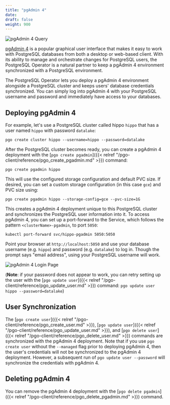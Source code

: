 ```yaml
---
title: "pgAdmin 4"
date:
draft: false
weight: 900
---
```


![pgAdmin 4 Query](/images/pgadmin4-query.png)

[pgAdmin 4](https://www.pgadmin.org/) is a popular graphical user interface that
makes it easy to work with PostgreSQL databases from both a desktop or web-based
client. With its ability to manage and orchestrate changes for PostgreSQL users,
the PostgreSQL Operator is a natural partner to keep a pgAdmin 4 environment
synchronized with a PostgreSQL environment.

The PostgreSQL Operator lets you deploy a pgAdmin 4 environment alongside a
PostgreSQL cluster and keeps users' database credentials synchronized. You can
simply log into pgAdmin 4 with your PostgreSQL username and password and
immediately have access to your databases.

## Deploying pgAdmin 4

For example, let's use a PostgreSQL cluster called hippo `hippo` that has a user
named `hippo` with password `datalake`:

```
pgo create cluster hippo --username=hippo --password=datalake
```

After the PostgreSQL cluster becomes ready, you can create a pgAdmin 4
deployment with the [`pgo create pgadmin`]({{< relref "/pgo-client/reference/pgo_create_pgadmin.md" >}})
command:

```
pgo create pgadmin hippo
```

This will use the configured storage configuration and default PVC size. If desired, 
you can set a custom storage configuration (in this case `gce`) and PVC size using:

```
pgo create pgadmin hippo --storage-config=gce --pvc-size=1G
```

This creates a pgAdmin 4 deployment unique to this PostgreSQL cluster and
synchronizes the PostgreSQL user information into it. To access pgAdmin 4, you
can set up a port-forward to the Service, which follows the pattern `<clusterName>-pgadmin`, to port `5050`:

```
kubectl port-forward svc/hippo-pgadmin 5050:5050
```

Point your browser at `http://localhost:5050` and use your database
username (e.g. `hippo`) and password (e.g. `datalake`) to log in. Though the
prompt says "email address", using your PostgreSQL username will work.

![pgAdmin 4 Login Page](/images/pgadmin4-login.png)

(**Note**: if your password does not appear to work, you can retry setting up
the user with the [`pgo update user`]({{< relref "/pgo-client/reference/pgo_update_user.md" >}})
command: `pgo update user hippo --password=datalake`)

## User Synchronization

The [`pgo create user`]({{< relref "/pgo-client/reference/pgo_create_user.md" >}}),
[`pgo update user`]({{< relref "/pgo-client/reference/pgo_update_user.md" >}}),
and [`pgo delete user`]({{< relref "/pgo-client/reference/pgo_delete_user.md" >}})
commands are synchronized with the pgAdmin 4 deployment. Note that if you use
`pgo create user` without the `--managed` flag prior to deploying pgAdmin 4,
then the user's credentials will not be synchronized to the pgAdmin 4
deployment. However, a subsequent run of `pgo update user --password` will
synchronize the credentials with pgAdmin 4.

## Deleting pgAdmin 4

You can remove the pgAdmin 4 deployment with the
[`pgo delete pgadmin`]({{< relref "/pgo-client/reference/pgo_delete_pgadmin.md" >}})
command.
